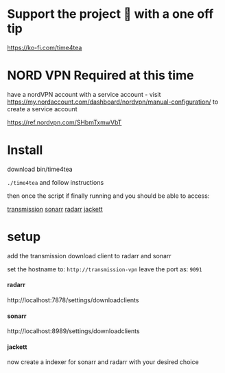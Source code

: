 # Support the project 🙏 with a one off tip

https://ko-fi.com/time4tea 

# NORD VPN Required at this time

have a nordVPN account with a service account - visit https://my.nordaccount.com/dashboard/nordvpn/manual-configuration/ to create a service account 

https://ref.nordvpn.com/SHbmTxmwVbT

# Install 

download bin/time4tea

`./time4tea` and follow instructions

then once the script if finally running and you should be able to access:

[transmission](http://localhost:9091)
[sonarr](http://localhost:8989)
[radarr](http://localhost:7878)
[jackett](http://localhost:7119)

# setup

add the transmission download client to radarr and sonarr

set the hostname to: `http://transmission-vpn` 
leave the port as: `9091`


#### radarr

http://localhost:7878/settings/downloadclients

#### sonarr

http://localhost:8989/settings/downloadclients


#### jackett
now create a indexer for sonarr and radarr with your desired choice 
